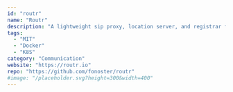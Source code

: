 ```yaml
---
id: "routr"
name: "Routr"
description: "A lightweight sip proxy, location server, and registrar for a reliable and scalable SIP infrastructure."
tags:
  - "MIT"
  - "Docker"
  - "K8S"
category: "Communication"
website: "https://routr.io"
repo: "https://github.com/fonoster/routr"
#image: "/placeholder.svg?height=300&width=400"
---
```



